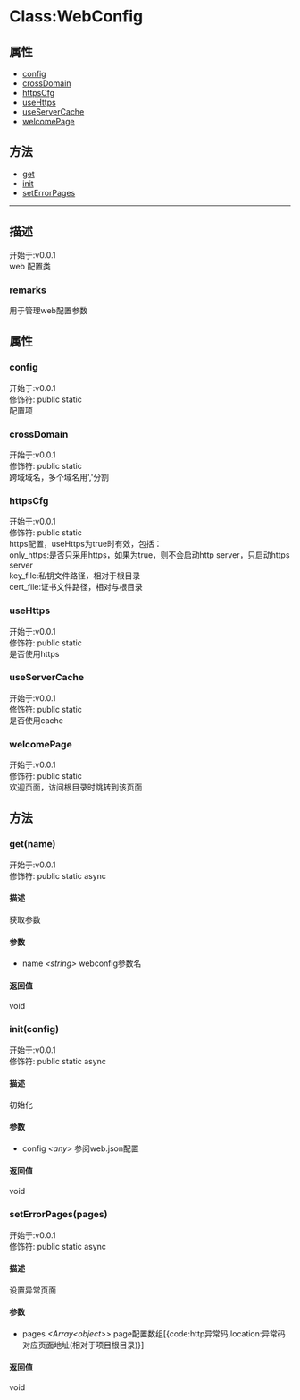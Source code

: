 # Class:WebConfig
## 属性
+ [config](#PROP_config)
+ [crossDomain](#PROP_crossDomain)
+ [httpsCfg](#PROP_httpsCfg)
+ [useHttps](#PROP_useHttps)
+ [useServerCache](#PROP_useServerCache)
+ [welcomePage](#PROP_welcomePage)
  
## 方法
+ [get](#METHOD_get)
+ [init](#METHOD_init)
+ [setErrorPages](#METHOD_setErrorPages)
  
---
## 描述
<font class="since">开始于:v0.0.1</font>  
web 配置类  
### remarks
用于管理web配置参数  
## 属性
### <a id="PROP_config">config</a>
<font class="since">开始于:v0.0.1</font>  
修饰符: <font class="modifier">public  static</font>  
配置项  
### <a id="PROP_crossDomain">crossDomain</a>
<font class="since">开始于:v0.0.1</font>  
修饰符: <font class="modifier">public  static</font>  
跨域域名，多个域名用','分割  
### <a id="PROP_httpsCfg">httpsCfg</a>
<font class="since">开始于:v0.0.1</font>  
修饰符: <font class="modifier">public  static</font>  
https配置，useHttps为true时有效，包括：  
only_https:是否只采用https，如果为true，则不会启动http server，只启动https server  
key_file:私钥文件路径，相对于根目录  
cert_file:证书文件路径，相对与根目录  
### <a id="PROP_useHttps">useHttps</a>
<font class="since">开始于:v0.0.1</font>  
修饰符: <font class="modifier">public  static</font>  
是否使用https  
### <a id="PROP_useServerCache">useServerCache</a>
<font class="since">开始于:v0.0.1</font>  
修饰符: <font class="modifier">public  static</font>  
是否使用cache  
### <a id="PROP_welcomePage">welcomePage</a>
<font class="since">开始于:v0.0.1</font>  
修饰符: <font class="modifier">public  static</font>  
欢迎页面，访问根目录时跳转到该页面  
## 方法
### <a id="METHOD_get">get(name)</a>
<font class="since">开始于:v0.0.1</font>  
修饰符: <font class="modifier">public  static  async</font>  
#### 描述
获取参数  
#### 参数
+ name *&lt;<font class='datatype'>string</font>&gt;* webconfig参数名
  
#### 返回值
void  
### <a id="METHOD_init">init(config)</a>
<font class="since">开始于:v0.0.1</font>  
修饰符: <font class="modifier">public  static  async</font>  
#### 描述
初始化  
#### 参数
+ config *&lt;<font class='datatype'>any</font>&gt;* 参阅web.json配置
  
#### 返回值
void  
### <a id="METHOD_setErrorPages">setErrorPages(pages)</a>
<font class="since">开始于:v0.0.1</font>  
修饰符: <font class="modifier">public  static  async</font>  
#### 描述
设置异常页面  
#### 参数
+ pages *&lt;<font class='datatype'>Array&lt;object&gt;</font>&gt;* page配置数组[{code:http异常码,location:异常码对应页面地址(相对于项目根目录)}]
  
#### 返回值
void  
